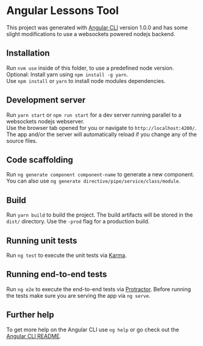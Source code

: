 # Angular Lessons Tool

This project was generated with [Angular CLI](https://github.com/angular/angular-cli) version 1.0.0 and has
some slight modifications to use a websockets powered nodejs backend.

## Installation
Run `nvm use` inside of this folder, to use a predefined node version.<br/>
Optional: Install yarn using `npm install -g yarn`.<br/>
Use `npm install` or `yarn` to install node modules dependencies.

## Development server

Run `yarn start` or `npm run start` for a dev server running parallel to a websockets nodejs webserver.<br/> Use the browser tab opened for you or navigate to `http://localhost:4200/`. The app and/or the server will automatically reload if you change any of the source files.

## Code scaffolding

Run `ng generate component component-name` to generate a new component. You can also use `ng generate directive/pipe/service/class/module`.

## Build

Run `yarn build` to build the project. The build artifacts will be stored in the `dist/` directory. Use the `-prod` flag for a production build.

## Running unit tests

Run `ng test` to execute the unit tests via [Karma](https://karma-runner.github.io).

## Running end-to-end tests

Run `ng e2e` to execute the end-to-end tests via [Protractor](http://www.protractortest.org/).
Before running the tests make sure you are serving the app via `ng serve`.

## Further help

To get more help on the Angular CLI use `ng help` or go check out the [Angular CLI README](https://github.com/angular/angular-cli/blob/master/README.md).
